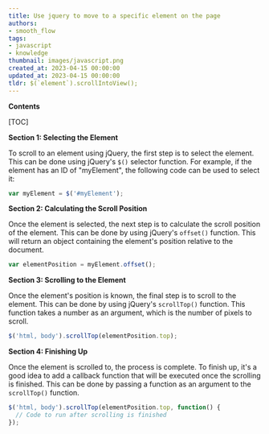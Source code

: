 ```yaml
---
title: Use jquery to move to a specific element on the page
authors:
- smooth_flow
tags:
- javascript
- knowledge
thumbnail: images/javascript.png
created_at: 2023-04-15 00:00:00
updated_at: 2023-04-15 00:00:00
tldr: $(`element`).scrollIntoView();
---
```


**Contents**

[TOC]

**Section 1: Selecting the Element**

To scroll to an element using jQuery, the first step is to select the element. This can be done using jQuery's `$()` selector function. For example, if the element has an ID of "myElement", the following code can be used to select it:

```javascript
var myElement = $('#myElement');
```

**Section 2: Calculating the Scroll Position**

Once the element is selected, the next step is to calculate the scroll position of the element. This can be done by using jQuery's `offset()` function. This will return an object containing the element's position relative to the document.

```javascript
var elementPosition = myElement.offset();
```

**Section 3: Scrolling to the Element**

Once the element's position is known, the final step is to scroll to the element. This can be done by using jQuery's `scrollTop()` function. This function takes a number as an argument, which is the number of pixels to scroll.

```javascript
$('html, body').scrollTop(elementPosition.top);
```

**Section 4: Finishing Up**

Once the element is scrolled to, the process is complete. To finish up, it's a good idea to add a callback function that will be executed once the scrolling is finished. This can be done by passing a function as an argument to the `scrollTop()` function.

```javascript
$('html, body').scrollTop(elementPosition.top, function() {
  // Code to run after scrolling is finished
});
```
